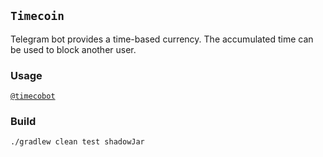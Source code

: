 ## `Timecoin`

Telegram bot provides a time-based currency. The accumulated time can be used to block another user.

### Usage

[`@timecobot`](https:t.me/timecobot)

### Build

`./gradlew clean test shadowJar`
